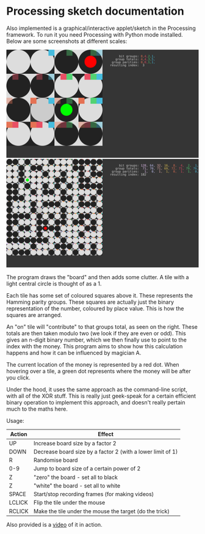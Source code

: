 # Processing sketch documentation

Also implemented is a graphical/interactive applet/sketch in the Processing
framework. To run it you need Processing with Python mode installed. Below are
some screenshots at different scales:

![screenshot](https://github.com/elterminad0r/tile_encoding/blob/master/win_screenshot_20180803_170728.png)
![screenshot](https://github.com/elterminad0r/tile_encoding/blob/master/win_screenshot_20180803_170923.png)

The program draws the "board" and then adds some clutter. A tile with a light
central circle is thought of as a 1.

Each tile has some set of coloured squares above it. These represents the
Hamming parity groups. These squares are actually just the binary representation
of the number, coloured by place value. This is how the squares are arranged.

An "on" tile will "contribute" to that groups total, as seen on the right. These
totals are then taken modulo two (we look if they are even or odd). This gives
an n-digit binary number, which we then finally use to point to the index with
the money. This program aims to show how this calculation happens and how it can
be influenced by magician A.

The current location of the money is represented by a red dot. When hovering
over a tile, a green dot represents where the money will be after you click.

Under the hood, it uses the same approach as the command-line script, with all
of the XOR stuff. This is really just geek-speak for a certain efficient binary
operation to implement this approach, and doesn't really pertain much to the
maths here.

Usage:

| Action | Effect                                                      |
|--------|-------------------------------------------------------------|
| UP     | Increase board size by a factor 2                           |
| DOWN   | Decrease board size by a factor 2 (with a lower limit of 1) |
| R      | Randomise board                                             |
| 0-9    | Jump to board size of a certain power of 2                  |
| Z      | "zero" the board - set all to black                         |
| Z      | "white" the board - set all to white                        |
| SPACE  | Start/stop recording frames (for making videos)             |
| LCLICK | Flip the tile under the mouse                               |
| RCLICK | Make the tile under the mouse the target (do the trick)     |

Also provided is a [video](https://www.youtube.com) of it in action.
